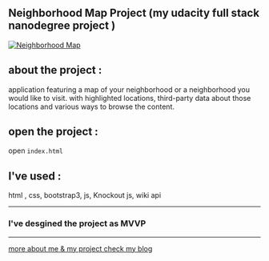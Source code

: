 ##  Neighborhood Map Project (my udacity full stack nanodegree project )
 
[![ Neighborhood Map](http://www2.0zz0.com/2017/12/08/00/304544359.png " Neighborhood Map")](http://www2.0zz0.com/2017/12/08/00/304544359.png " Neighborhood Map")

## about the project : 
application featuring a map of your neighborhood  or a neighborhood you would like to visit. with highlighted locations, third-party data about those locations and various ways to browse the content.


## open the project :
open ``` index.html ```

## I've used :

html , css, bootstrap3,  js, Knockout js, wiki api 




----------
### I've desgined the project as MVVP

----------

[more about me & my project check my blog ](http://amranwar00.pythonanywhere.com/about "more about me & my project check my blog ")
